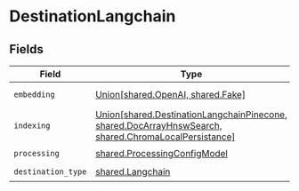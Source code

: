 # DestinationLangchain


## Fields

| Field                                                                                                                                   | Type                                                                                                                                    | Required                                                                                                                                | Description                                                                                                                             |
| --------------------------------------------------------------------------------------------------------------------------------------- | --------------------------------------------------------------------------------------------------------------------------------------- | --------------------------------------------------------------------------------------------------------------------------------------- | --------------------------------------------------------------------------------------------------------------------------------------- |
| `embedding`                                                                                                                             | [Union[shared.OpenAI, shared.Fake]](../../models/shared/embedding.md)                                                                   | :heavy_check_mark:                                                                                                                      | Embedding configuration                                                                                                                 |
| `indexing`                                                                                                                              | [Union[shared.DestinationLangchainPinecone, shared.DocArrayHnswSearch, shared.ChromaLocalPersistance]](../../models/shared/indexing.md) | :heavy_check_mark:                                                                                                                      | Indexing configuration                                                                                                                  |
| `processing`                                                                                                                            | [shared.ProcessingConfigModel](../../models/shared/processingconfigmodel.md)                                                            | :heavy_check_mark:                                                                                                                      | N/A                                                                                                                                     |
| `destination_type`                                                                                                                      | [shared.Langchain](../../models/shared/langchain.md)                                                                                    | :heavy_check_mark:                                                                                                                      | N/A                                                                                                                                     |